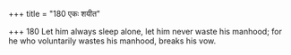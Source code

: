 +++
title = "180 एकः शयीत"

+++
180	Let him always sleep alone, let him never waste his manhood; for he who voluntarily wastes his manhood, breaks his vow.